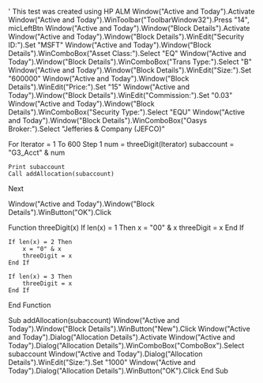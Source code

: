 ' This test was created using HP ALM
Window("Active and Today").Activate
Window("Active and Today").WinToolbar("ToolbarWindow32").Press "14", micLeftBtn
Window("Active and Today").Window("Block Details").Activate
Window("Active and Today").Window("Block Details").WinEdit("Security ID:").Set "MSFT"
Window("Active and Today").Window("Block Details").WinComboBox("Asset Class:").Select "EQ"
Window("Active and Today").Window("Block Details").WinComboBox("Trans Type:").Select "B"
Window("Active and Today").Window("Block Details").WinEdit("Size:").Set "600000"
Window("Active and Today").Window("Block Details").WinEdit("Price:").Set "15"
Window("Active and Today").Window("Block Details").WinEdit("Commission:").Set "0.03"
Window("Active and Today").Window("Block Details").WinComboBox("Security Type:").Select "EQU"
Window("Active and Today").Window("Block Details").WinComboBox("Oasys Broker:").Select "Jefferies & Company (JEFCO)"

For Iterator = 1 To 600 Step 1
	num = threeDigit(Iterator)
	subaccount = "G3_Acct" & num
	
	Print subaccount
	Call addAllocation(subaccount)
Next

Window("Active and Today").Window("Block Details").WinButton("OK").Click

Function threeDigit(x)
	If len(x) = 1 Then
		x = "00" & x
		threeDigit = x
	End If
	
	If len(x) = 2 Then
		x = "0" & x
		threeDigit = x		
	End If
	
	If len(x) = 3 Then
		threeDigit = x
	End If
End Function

Sub addAllocation(subaccount)
	Window("Active and Today").Window("Block Details").WinButton("New").Click
	Window("Active and Today").Dialog("Allocation Details").Activate
	Window("Active and Today").Dialog("Allocation Details").WinComboBox("ComboBox").Select subaccount
	Window("Active and Today").Dialog("Allocation Details").WinEdit("Size:").Set "1000"
	Window("Active and Today").Dialog("Allocation Details").WinButton("OK").Click
End Sub
